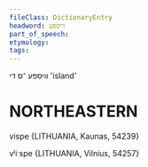 ```yaml
---
fileClass: DictionaryEntry
headword: וויספּע
part_of_speech: 
etymology: 
tags: 
---
```

וויספּע
־ס
די
'island'

NORTHEASTERN
==============

vispe {LITHUANIA, Kaunas, 54239}

vʲiˑspe {LITHUANIA, Vilnius, 54257}
